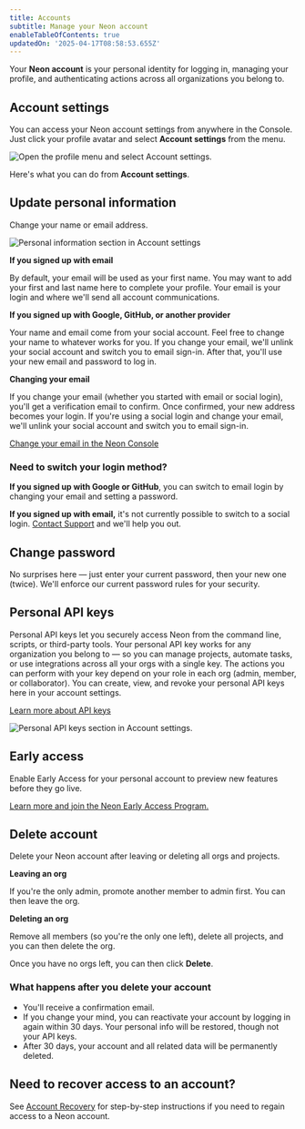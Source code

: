 ```yaml
---
title: Accounts
subtitle: Manage your Neon account
enableTableOfContents: true
updatedOn: '2025-04-17T08:58:53.655Z'
---
```


Your **Neon account** is your personal identity for logging in, managing your profile, and authenticating actions across all organizations you belong to.

## Account settings

You can access your Neon account settings from anywhere in the Console. Just click your profile avatar and select **Account settings** from the menu.

![Open the profile menu and select Account settings.](/docs/manage/profile_dropdown.png)

Here's what you can do from **Account settings**.

<Steps>

## Update personal information

Change your name or email address.

![Personal information section in Account settings](/docs/manage/personal_profile.png)

**If you signed up with email**

By default, your email will be used as your first name. You may want to add your first and last name here to complete your profile. Your email is your login and where we'll send all account communications.

**If you signed up with Google, GitHub, or another provider**

Your name and email come from your social account. Feel free to change your name to whatever works for you. If you change your email, we'll unlink your social account and switch you to email sign-in. After that, you'll use your new email and password to log in.

**Changing your email**

If you change your email (whether you started with email or social login), you'll get a verification email to confirm. Once confirmed, your new address becomes your login. If you're using a social login and change your email, we'll unlink your social account and switch you to email sign-in.

[Change your email in the Neon Console](https://console.neon.tech/app/settings?modal=change_email)

### Need to switch your login method?

**If you signed up with Google or GitHub**, you can switch to email login by changing your email and setting a password.

**If you signed up with email,** it's not currently possible to switch to a social login. [Contact Support](/docs/introduction/support) and we'll help you out.

## Change password

No surprises here — just enter your current password, then your new one (twice). We'll enforce our current password rules for your security.

## Personal API keys

Personal API keys let you securely access Neon from the command line, scripts, or third-party tools. Your personal API key works for any organization you belong to — so you can manage projects, automate tasks, or use integrations across all your orgs with a single key. The actions you can perform with your key depend on your role in each org (admin, member, or collaborator). You can create, view, and revoke your personal API keys here in your account settings.

[Learn more about API keys](/docs/manage/api-keys)

![Personal API keys section in Account settings.](/docs/manage/personal_api_key.png)

## Early access

Enable Early Access for your personal account to preview new features before they go live.

[Learn more and join the Neon Early Access Program.](/docs/introduction/roadmap#join-the-neon-early-access-program)

## Delete account

Delete your Neon account after leaving or deleting all orgs and projects.

**Leaving an org**

If you're the only admin, promote another member to admin first. You can then leave the org.

**Deleting an org**

Remove all members (so you're the only one left), delete all projects, and you can then delete the org.

Once you have no orgs left, you can then click **Delete**.

### What happens after you delete your account

- You'll receive a confirmation email.
- If you change your mind, you can reactivate your account by logging in again within 30 days. Your personal info will be restored, though not your API keys.
- After 30 days, your account and all related data will be permanently deleted.

</Steps>

## Need to recover access to an account?

See [Account Recovery](/docs/manage/account-recovery) for step-by-step instructions if you need to regain access to a Neon account.

<NeedHelp />
